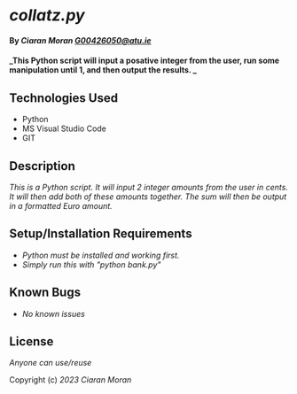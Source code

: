 # _collatz.py_

#### By _**Ciaran Moran G00426050@atu.ie**_

#### _This Python script will input a posative integer from the user, run some manipulation until 1, and then output the results. _

## Technologies Used

* Python
* MS Visual Studio Code
* GIT

## Description

_This is a Python script. It will input 2 integer amounts from the user in cents. It will then add both of these amounts together. The sum will then be output in a formatted Euro amount._

## Setup/Installation Requirements

* _Python must be installed and working first._
* _Simply run this with "python bank.py"_


## Known Bugs

* _No known issues_

## License

_Anyone can use/reuse_

Copyright (c) _2023_ _Ciaran Moran_